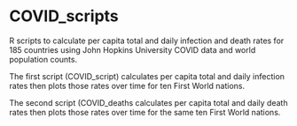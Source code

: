 # COVID_scripts
R scripts to calculate per capita total and daily infection and death rates for 185 countries using John Hopkins University COVID data and world population counts.

The first script (COVID_script) calculates per capita total and daily infection rates then plots those rates over time for ten First World nations.

The second script (COVID_deaths calculates per capita total and daily death rates then plots those rates over time for the same ten First World nations.


